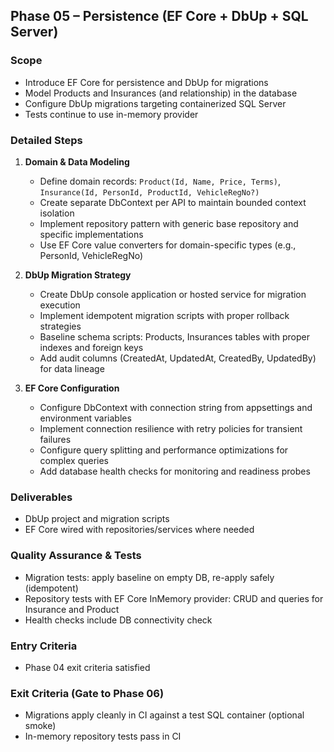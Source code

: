## Phase 05 – Persistence (EF Core + DbUp + SQL Server)

### Scope
- Introduce EF Core for persistence and DbUp for migrations
- Model Products and Insurances (and relationship) in the database
- Configure DbUp migrations targeting containerized SQL Server
- Tests continue to use in-memory provider

### Detailed Steps

1) **Domain & Data Modeling**
   - Define domain records: `Product(Id, Name, Price, Terms)`, `Insurance(Id, PersonId, ProductId, VehicleRegNo?)`
   - Create separate DbContext per API to maintain bounded context isolation
   - Implement repository pattern with generic base repository and specific implementations
   - Use EF Core value converters for domain-specific types (e.g., PersonId, VehicleRegNo)

2) **DbUp Migration Strategy**
   - Create DbUp console application or hosted service for migration execution
   - Implement idempotent migration scripts with proper rollback strategies
   - Baseline schema scripts: Products, Insurances tables with proper indexes and foreign keys
   - Add audit columns (CreatedAt, UpdatedAt, CreatedBy, UpdatedBy) for data lineage

3) **EF Core Configuration**
   - Configure DbContext with connection string from appsettings and environment variables
   - Implement connection resilience with retry policies for transient failures
   - Configure query splitting and performance optimizations for complex queries
   - Add database health checks for monitoring and readiness probes

### Deliverables
- DbUp project and migration scripts
- EF Core wired with repositories/services where needed

### Quality Assurance & Tests
- Migration tests: apply baseline on empty DB, re-apply safely (idempotent)
- Repository tests with EF Core InMemory provider: CRUD and queries for Insurance and Product
- Health checks include DB connectivity check

### Entry Criteria
- Phase 04 exit criteria satisfied

### Exit Criteria (Gate to Phase 06)
- Migrations apply cleanly in CI against a test SQL container (optional smoke)
- In-memory repository tests pass in CI


